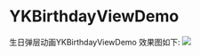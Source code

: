 # YKBirthdayViewDemo
生日弹层动画YKBirthdayViewDemo
效果图如下:
![](https://github.com/zhaojijin/YKBirthdayViewDemo/blob/master/02.gif)
